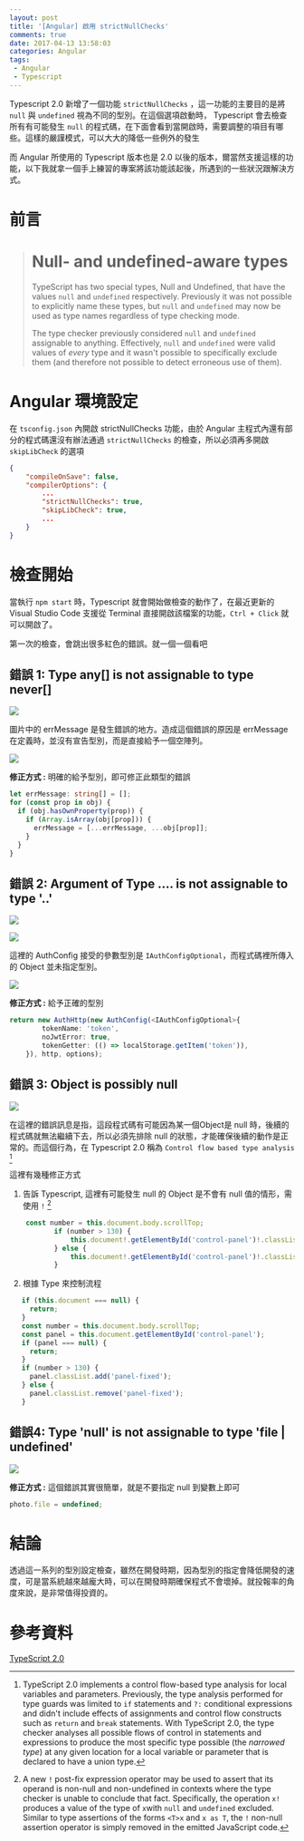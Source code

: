 ```yaml
---
layout: post
title: '[Angular] 啟用 strictNullChecks'
comments: true
date: 2017-04-13 13:58:03
categories: Angular
tags: 
 - Angular
 - Typescript
---
```


Typescript 2.0 新增了一個功能 `strictNullChecks` ，這一功能的主要目的是將 `null` 與 `undefined` 視為不同的型別。在這個選項啟動時， Typescript 會去檢查所有有可能發生 `null` 的程式碼，在下面會看到當開啟時，需要調整的項目有哪些。這樣的嚴謹模式，可以大大的降低一些例外的發生

而 Angular 所使用的 Typescript 版本也是 2.0 以後的版本，爾當然支援這樣的功能，以下我就拿一個手上練習的專案將該功能該起後，所遇到的一些狀況跟解決方式。

<!-- more -->

# 前言

> # Null- and undefined-aware types
>
> TypeScript has two special types, Null and Undefined, that have the values `null` and `undefined` respectively. Previously it was not possible to explicitly name these types, but `null` and `undefined` may now be used as type names regardless of type checking mode.
>
> The type checker previously considered `null` and `undefined` assignable to anything. Effectively, `null` and `undefined` were valid values of *every* type and it wasn't possible to specifically exclude them (and therefore not possible to detect erroneous use of them).



# Angular 環境設定

在 `tsconfig.json` 內開啟 strictNullChecks 功能，由於 Angular 主程式內還有部分的程式碼還沒有辦法通過 `strictNullChecks` 的檢查，所以必須再多開啟 `skipLibCheck` 的選項

```json
{
    "compileOnSave": false,
    "compilerOptions": {
        ...
        "strictNullChecks": true,
        "skipLibCheck": true,
        ...
    }
}
```



# 檢查開始

當執行 `npm start` 時，Typescript 就會開始做檢查的動作了，在最近更新的 Visual Studio Code 支援從 Terminal 直接開啟該檔案的功能，`Ctrl + Click`  就可以開啟了。

第一次的檢查，會跳出很多紅色的錯誤。就一個一個看吧


## 錯誤 1: Type any[] is not assignable to type never[]

![](https://farm4.staticflickr.com/3839/33966106616_47d4595064_o.png)

圖片中的 errMessage 是發生錯誤的地方。造成這個錯誤的原因是 errMessage 在定義時，並沒有宣告型別，而是直接給予一個空陣列。

![](https://farm3.staticflickr.com/2870/33878082021_5228371f40_o.png)

**修正方式 :**  明確的給予型別，即可修正此類型的錯誤

```typescript
let errMessage: string[] = [];
for (const prop in obj) {
  if (obj.hasOwnProperty(prop)) {
    if (Array.isArray(obj[prop])) {
      errMessage = [...errMessage, ...obj[prop]];
    }
  }
}
```

 

## 錯誤 2: Argument of Type .... is not assignable to type '..'

![](https://farm4.staticflickr.com/3942/33966175946_d3fb790e8a_o.png)

![](https://farm3.staticflickr.com/2825/33966186516_b0bca33e9c_o.png)

這裡的 AuthConfig 接受的參數型別是 `IAuthConfigOptional`，而程式碼裡所傳入的 Object 並未指定型別。

![](https://farm3.staticflickr.com/2819/33966196546_d41c75867c_o.png)

**修正方式 :** 給予正確的型別

```typescript
return new AuthHttp(new AuthConfig(<IAuthConfigOptional>{
        tokenName: 'token',
        noJwtError: true,
        tokenGetter: (() => localStorage.getItem('token')),
    }), http, options);
```



## 錯誤 3: Object is possibly null

![](https://farm3.staticflickr.com/2848/33878182561_27142d36fe_o.png)

在這裡的錯誤訊息是指，這段程式碼有可能因為某一個Object是 null 時，後續的程式碼就無法繼續下去，所以必須先排除 null 的狀態，才能確保後續的動作是正常的。而這個行為，在 Typescript 2.0 稱為 `Control flow based type analysis` [^2]

[^2]: TypeScript 2.0 implements a control flow-based type analysis for local variables and parameters. Previously, the type analysis performed for type guards was limited to `if` statements and `?:` conditional expressions and didn't include effects of assignments and control flow constructs such as `return` and `break` statements. With TypeScript 2.0, the type checker analyses all possible flows of control in statements and expressions to produce the most specific type possible (the *narrowed type*) at any given location for a local variable or parameter that is declared to have a union type.

這裡有幾種修正方式

1.  告訴 Typescript, 這裡有可能發生 null 的 Object 是不會有 null 值的情形，需使用 `!`  [^1]

```typescript
    const number = this.document.body.scrollTop;
           if (number > 130) {
               this.document!.getElementById('control-panel')!.classList.add('panel-fixed');
           } else {
               this.document!.getElementById('control-panel')!.classList.remove('panel-fixed');
           }           
```


2.  根據 Type 來控制流程

```typescript
   if (this.document === null) {
     return;
   }
   const number = this.document.body.scrollTop;
   const panel = this.document.getElementById('control-panel');
   if (panel === null) {
     return;
   }
   if (number > 130) {
     panel.classList.add('panel-fixed');
   } else {
     panel.classList.remove('panel-fixed');
   }
```

## 錯誤4: Type 'null' is not assignable to type 'file | undefined'

![](https://farm3.staticflickr.com/2937/34007884075_3ffb7190eb_o.png)

**修正方式 :** 這個錯誤其實很簡單，就是不要指定 null 到變數上即可


```typescript
photo.file = undefined;
```



# 結論

透過這一系列的型別設定檢查，雖然在開發時期，因為型別的指定會降低開發的速度，可是當系統越來越龐大時，可以在開發時期確保程式不會壞掉。就投報率的角度來說，是非常值得投資的。



# 參考資料

[TypeScript 2.0](https://www.typescriptlang.org/docs/handbook/release-notes/typescript-2-0.html)



[^1]: A new `!` post-fix expression operator may be used to assert that its operand is non-null and non-undefined in contexts where the type checker is unable to conclude that fact. Specifically, the operation `x!` produces a value of the type of `x`with `null` and `undefined` excluded. Similar to type assertions of the forms `<T>x` and `x as T`, the `!` non-null assertion operator is simply removed in the emitted JavaScript code.